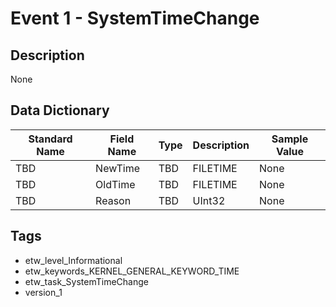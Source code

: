 # Event 1 - SystemTimeChange

## Description
None

## Data Dictionary
|Standard Name|Field Name|Type|Description|Sample Value|
|---|---|---|---|---|
|TBD|NewTime|TBD|FILETIME|None|None|
|TBD|OldTime|TBD|FILETIME|None|None|
|TBD|Reason|TBD|UInt32|None|None|

## Tags
* etw_level_Informational
* etw_keywords_KERNEL_GENERAL_KEYWORD_TIME
* etw_task_SystemTimeChange
* version_1